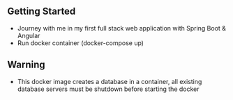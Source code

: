 ## Getting Started
* Journey with me in my first full stack web application with Spring Boot & Angular
* Run docker container (docker-compose up)

## Warning
* This docker image creates a database in a container, all existing database servers must be shutdown before starting the docker